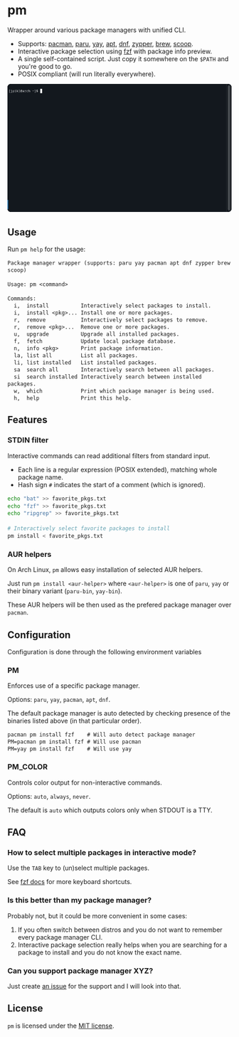 # pm

Wrapper around various package managers with unified CLI.

- Supports: [pacman][pacman], [paru][paru], [yay][yay], [apt][apt], [dnf][dnf], [zypper][zypper], [brew][brew], [scoop][scoop].
- Interactive package selection using [fzf][fzf] with package info preview.
- A single self-contained script. Just copy it somewhere on the `$PATH` and you're good to go.
- POSIX compliant (will run literally everywhere).

![Demo usage](demo.gif)

## Usage

Run `pm help` for the usage:

```
Package manager wrapper (supports: paru yay pacman apt dnf zypper brew scoop)

Usage: pm <command>

Commands:
  i,  install          Interactively select packages to install.
  i,  install <pkg>... Install one or more packages.
  r,  remove           Interactively select packages to remove.
  r,  remove <pkg>...  Remove one or more packages.
  u,  upgrade          Upgrade all installed packages.
  f,  fetch            Update local package database.
  n,  info <pkg>       Print package information.
  la, list all         List all packages.
  li, list installed   List installed packages.
  sa  search all       Interactively search between all packages.
  si  search installed Interactively search between installed packages.
  w,  which            Print which package manager is being used.
  h,  help             Print this help.
```

## Features

### STDIN filter

Interactive commands can read additional filters from standard input.

- Each line is a regular expression (POSIX extended), matching whole package name.
- Hash sign `#` indicates the start of a comment (which is ignored).

```sh
echo "bat" >> favorite_pkgs.txt
echo "fzf" >> favorite_pkgs.txt
echo "ripgrep" >> favorite_pkgs.txt

# Interactively select favorite packages to install
pm install < favorite_pkgs.txt
```

### AUR helpers

On Arch Linux, `pm` allows easy installation of selected AUR helpers.

Just run `pm install <aur-helper>` where `<aur-helper>` is one of `paru`, `yay` or their binary variant (`paru-bin`, `yay-bin`).

These AUR helpers will be then used as the prefered package manager over `pacman`.

## Configuration

Configuration is done through the following environment variables

### PM

Enforces use of a specific package manager.

Options: `paru`, `yay`, `pacman`, `apt`, `dnf`.

The default package manager is auto detected by checking presence of the binaries listed above (in that particular order).

```shell
pacman pm install fzf    # Will auto detect package manager
PM=pacman pm install fzf # Will use pacman
PM=yay pm install fzf    # Will use yay
```

### PM_COLOR

Controls color output for non-interactive commands.

Options: `auto`, `always`, `never`.

The default is `auto` which outputs colors only when STDOUT is a TTY.

## FAQ

### How to select multiple packages in interactive mode?

Use the `TAB` key to (un)select multiple packages.

See [fzf docs](https://github.com/junegunn/fzf#using-the-finder) for more keyboard shortcuts.

### Is this better than my package manager?

Probably not, but it could be more convenient in some cases:

1. If you often switch between distros and you do not want to remember every package manager CLI.
2. Interactive package selection really helps when you are searching for a package to install and you do not know the exact name.

### Can you support package manager XYZ?

Just create [an issue](https://github.com/jpikl/pm/issues) for the support and I will look into that.

## License

`pm` is licensed under the [MIT license](LICENSE).

[apt]: https://salsa.debian.org/apt-team/apt
[brew]: https://brew.sh
[dnf]: https://github.com/rpm-software-management/dnf
[fzf]: https://github.com/junegunn/fzf
[pacman]: https://wiki.archlinux.org/title/Pacman
[paru]: https://github.com/Morganamilo/paru
[scoop]: https://scoop.sh
[yay]: https://github.com/Jguer/yay
[zypper]: https://en.opensuse.org/Portal:Zypper